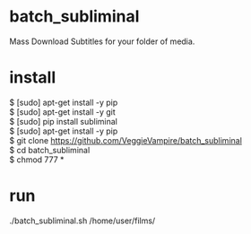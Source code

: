 # batch_subliminal <br>
Mass Download Subtitles for your folder of media.<br>

# install<br>
$ [sudo] apt-get install -y pip<br>
$ [sudo] apt-get install -y git <br>
$ [sudo] pip install subliminal<br>
$ [sudo] apt-get install -y pip<br>
$ git clone https://github.com/VeggieVampire/batch_subliminal<br>
$ cd batch_subliminal <br>
$ chmod 777 * <br>


# run<br>
./batch_subliminal.sh /home/user/films/<br>
